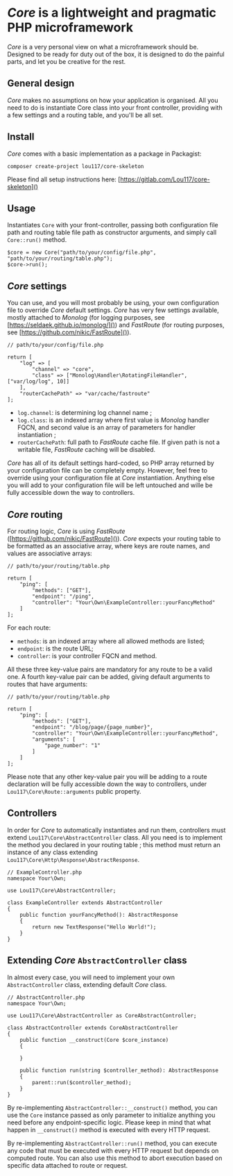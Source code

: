 # *Core* is a lightweight and pragmatic PHP microframework
*Core* is a very personal view on what a microframework should be. Designed to be ready for duty out of the box, it is
designed to do the painful parts, and let you be creative for the rest.
## General design
*Core* makes no assumptions on how your application is organised. All you need to do is instantiate Core class into your 
front controller, providing with a few settings and a routing table, and you'll be all set.
## Install
*Core* comes with a basic implementation as a package in Packagist: 
```
composer create-project lou117/core-skeleton
```
Please find all setup instructions here: [https://gitlab.com/Lou117/core-skeleton]()
## Usage
Instantiates `Core` with your front-controller, passing both configuration file path and routing table file path as 
constructor arguments, and simply call `Core::run()` method.
```$php
$core = new Core("path/to/your/config/file.php", "path/to/your/routing/table.php");
$core->run();
```
## *Core* settings
You can use, and you will most probably be using, your own configuration file to override *Core* default settings. 
*Core* has very few settings available, mostly attached to *Monolog* (for logging purposes, see 
[https://seldaek.github.io/monolog/]()) and *FastRoute* (for routing purposes, see 
[https://github.com/nikic/FastRoute]()).
```$php
// path/to/your/config/file.php

return [
    "log" => [
        "channel" => "core",
        "class" => ["Monolog\Handler\RotatingFileHandler", ["var/log/log", 10]]
    ],
    "routerCachePath" => "var/cache/fastroute"
];
```
- `log.channel`: is determining log channel name ;
- `log.class`: is an indexed array where first value is *Monolog* handler FQCN, and second value is an array of 
parameters for handler instantiation ;
- `routerCachePath`: full path to *FastRoute* cache file. If given path is not a writable file, *FastRoute* caching will 
be disabled.

*Core* has all of its default settings hard-coded, so PHP array returned by your configuration file can be completely 
empty. However, feel free to override using your configuration file at *Core* instantiation. Anything else you will add 
to your configuration file will be left untouched and wille be fully accessible down the way to controllers.
## *Core* routing
For routing logic, *Core* is using *FastRoute* ([https://github.com/nikic/FastRoute]()). *Core* expects your routing 
table to be formatted as an associative array, where keys are route names, and values are associative arrays:
```$php
// path/to/your/routing/table.php

return [
    "ping": [
        "methods": ["GET"],
        "endpoint": "/ping",
        "controller": "Your\Own\ExampleController::yourFancyMethod"
    ]
];
```
For each route:
- `methods`: is an indexed array where all allowed methods are listed;
- `endpoint`: is the route URL;
- `controller`: is your controller FQCN and method.

All these three key-value pairs are mandatory for any route to be a valid one. A fourth key-value pair can be added, 
giving default arguments to routes that have arguments:
```$php
// path/to/your/routing/table.php

return [
    "ping": [
        "methods": ["GET"],
        "endpoint": "/blog/page/{page_number}",
        "controller": "Your\Own\ExampleController::yourFancyMethod",
        "arguments": [
            "page_number": "1"
        ]
    ]
];
```
Please note that any other key-value pair you will be adding to a route declaration will be fully accessible down the 
way to controllers, under `Lou117\Core\Route::arguments` public property.
## Controllers
In order for *Core* to automatically instantiates and run them, controllers must extend `Lou117\Core\AbstractController` 
class. All you need is to implement the method you declared in your routing table ; this method must return an instance 
of any class extending `Lou117\Core\Http\Response\AbstractResponse`.
```$php
// ExampleController.php
namespace Your\Own;

use Lou117\Core\AbstractController;

class ExampleController extends AbstractController
{
    public function yourFancyMethod(): AbstractResponse
    {
        return new TextResponse("Hello World!");
    }
}
```
## Extending *Core* `AbstractController` class
In almost every case, you will need to implement your own `AbstractController` class, extending default *Core* class.
```$php
// AbstractController.php
namespace Your\Own;

use Lou117\Core\AbstractController as CoreAbstractController;

class AbstractController extends CoreAbstractController
{
    public function __construct(Core $core_instance)
    {
    
    }
    
    public function run(string $controller_method): AbstractResponse
    {
        parent::run($controller_method);
    }
}
```
By re-implementing `AbstractController::__construct()` method, you can use the `Core` instance passed as only parameter to initialize 
anything you need before any endpoint-specific logic. Please keep in mind that what happen in `__construct()` method is 
executed with every HTTP request.

By re-implementing `AbstractController::run()` method, you can execute any code that must be executed with every HTTP 
request but depends on computed route. You can also use this method to abort execution based on specific data attached 
to route or request.
